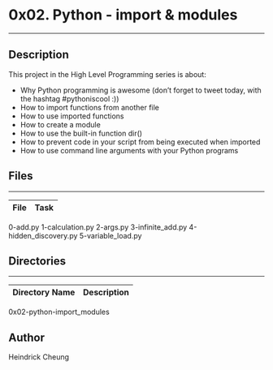 # 0x02. Python - import & modules
---
## Description

This project in the High Level Programming series is about:
* Why Python programming is awesome (don’t forget to tweet today, with the hashtag #pythoniscool :))
* How to import functions from another file
* How to use imported functions
* How to create a module
* How to use the built-in function dir()
* How to prevent code in your script from being executed when imported
* How to use command line arguments with your Python programs

## Files
---
File|Task
---|---
0-add.py
1-calculation.py
2-args.py
3-infinite_add.py
4-hidden_discovery.py
5-variable_load.py

## Directories
---
Directory Name | Description
---|---
0x02-python-import_modules

## Author
Heindrick Cheung